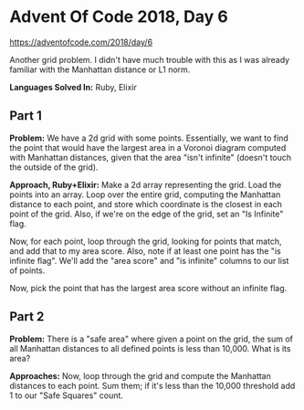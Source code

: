# Advent Of Code 2018, Day 6

https://adventofcode.com/2018/day/6

Another grid problem.  I didn't have much trouble with this as I was already familiar with the Manhattan distance or L1 norm.

**Languages Solved In:** Ruby, Elixir

## Part 1

**Problem:** We have a 2d grid with some points.  Essentially, we want to find the point that would have the largest area in a Voronoi diagram computed with Manhattan distances, given that the area "isn't infinite" (doesn't touch the outside of the grid).

**Approach, Ruby+Elixir:**  Make a 2d array representing the grid.  Load the points into an array.  Loop over the entire grid, computing the Manhattan distance to each point, and store which coordinate is the closest in each point of the grid.  Also, if we're on the edge of the grid, set an "Is Infinite" flag.

Now, for each point, loop through the grid, looking for points that match, and add that to my area score.  Also, note if at least one point has the "is infinite flag".  We'll add the "area score" and "is infinite" columns to our list of points.

Now, pick the point that has the largest area score without an infinite flag.

## Part 2

**Problem:** There is a "safe area" where given a point on the grid, the sum of all Manhattan distances to all defined points is less than 10,000.  What is its area?

**Approaches:** Now, loop through the grid and compute the Manhattan distances to each point.  Sum them; if it's less than the 10,000 threshold add 1 to our "Safe Squares" count.

